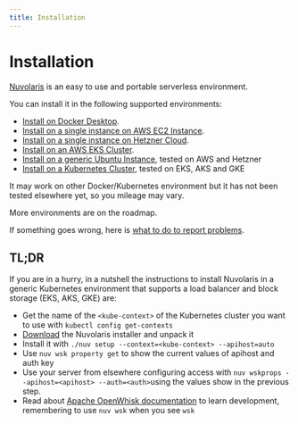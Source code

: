 ```yaml
---
title: Installation
---
```


# Installation

[Nuvolaris](https://www.nuvolaris.io) is an easy to use and portable serverless environment. 

You can install it in the following supported environments:

- [Install on Docker Desktop](how-to-install-on-docker-desktop/index.md).
- [Install on a single instance on AWS EC2 Instance](how-to-install-on-aws-ec2/index.md).
- [Install on a single instance on Hetzner Cloud](how-to-install-on-hetzner-cloud/index.md).
- [Install on an AWS EKS Cluster](how-to-install-on-aws-eks/index.md).
- [Install on a generic Ubuntu Instance](how-to-install-on-ubuntu/index.md), tested on AWS and Hetzner
- [Install on a Kubernetes Cluster](how-to-install-on-kubernetes/index.md), tested on EKS, AKS and GKE

It may work on other Docker/Kubernetes environment but it has not been tested elsewhere yet, so you mileage may vary. 

More environments are on the roadmap.

If something goes wrong, here is [what to do to report problems](troubleshooting/index.md).

## TL;DR

If you are in a hurry, in a nutshell the instructions to install Nuvolaris in a generic Kubernetes environment that supports a load balancer and block storage (EKS, AKS, GKE) are:

- Get the name of the `<kube-context>` of the Kubernetes cluster you want to use with `kubectl config get-contexts`
- [Download](https://github.com/nuvolaris/nuvolaris/releases) the Nuvolaris installer and unpack it
- Install it with  `./nuv setup --context=<kube-context> --apihost=auto`
- Use `nuv wsk property get` to show the current values of apihost and auth key
- Use your server from elsewhere configuring access with `nuv wskprops --apihost=<apihost> --auth=<auth>`using the values show in the previous step.
- Read about [Apache OpenWhisk documentation](https://openwhisk.apache.org/documentation.html) to learn development, remembering to use `nuv wsk` when you see `wsk`


